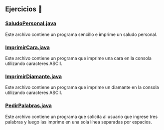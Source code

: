 ## Ejercicios 👾

### [SaludoPersonal.java](clase01/SaludoPersonal.java)
Este archivo contiene un programa sencillo e imprime un saludo personal.

### [ImprimirCara.java](clase01/ImprimirCara.java)
Este archivo contiene un programa que imprime una cara en la consola utilizando caracteres ASCII.

### [ImprimirDiamante.java](clase01/ImprimirDiamante.java)
Este archivo contiene un programa que imprime un diamante en la consola utilizando caracteres ASCII.

### [PedirPalabras.java](clase01/PedirPalabras.java)
Este archivo contiene un programa que solicita al usuario que ingrese tres palabras y luego las imprime en una sola línea separadas por espacios. 
